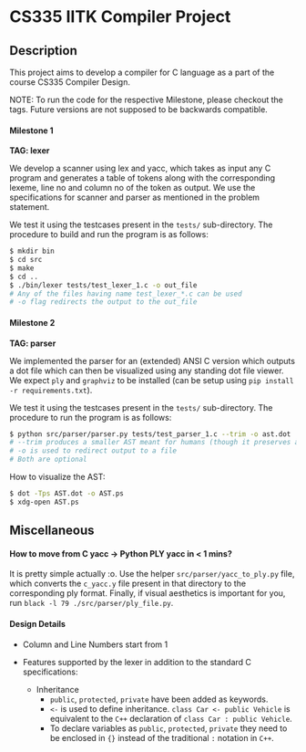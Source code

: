 # CS335 IITK Compiler Project

## Description
This project aims to develop a compiler for C language as a part of the course CS335 Compiler Design.

NOTE: To run the code for the respective Milestone, please checkout the tags. Future versions are not supposed to be backwards compatible.

#### Milestone 1

**TAG: lexer**

We develop a scanner using lex and yacc, which takes as input any C program and generates a table of tokens along with the corresponding lexeme, line no and column no of the token as output. We use the specifications for scanner and parser as mentioned in the problem statement.

We test it using the testcases present in the `tests/` sub-directory. The procedure to build and run the program is as follows:
```bash
$ mkdir bin
$ cd src 
$ make 
$ cd ..
$ ./bin/lexer tests/test_lexer_1.c -o out_file
# Any of the files having name test_lexer_*.c can be used
# -o flag redirects the output to the out_file
```

#### Milestone 2

**TAG: parser**

We implemented the parser for an (extended) ANSI C version which outputs a dot file which can then be visualized using any standing dot file viewer. We expect `ply` and `graphviz` to be installed (can be setup using `pip install -r requirements.txt`).

We test it using the testcases present in the `tests/` sub-directory. The procedure to run the program is as follows:
```bash
$ python src/parser/parser.py tests/test_parser_1.c --trim -o ast.dot
# --trim produces a smaller AST meant for humans (though it preserves all the important information needed)
# -o is used to redirect output to a file
# Both are optional
```

How to visualize the AST:
```bash
$ dot -Tps AST.dot -o AST.ps
$ xdg-open AST.ps
```

## Miscellaneous

#### How to move from C yacc -> Python PLY yacc in < 1 mins?

It is pretty simple actually :o. Use the helper `src/parser/yacc_to_ply.py` file, which converts the `c_yacc.y` file present in that directory to the corresponding ply format. Finally, if visual aesthetics is important for you, run `black -l 79 ./src/parser/ply_file.py`.

#### Design Details

* Column and Line Numbers start from 1

* Features supported by the lexer in addition to the standard C specifications:
    * Inheritance
        * `public`, `protected`, `private` have been added as keywords.
        * `<-` is used to define inheritance. `class Car <- public Vehicle` is equivalent to the `C++` declaration of `class Car : public Vehicle`.
        * To declare variables as `public`, `protected`, `private` they need to be enclosed in `{}` instead of the traditional `:` notation in `C++`.
